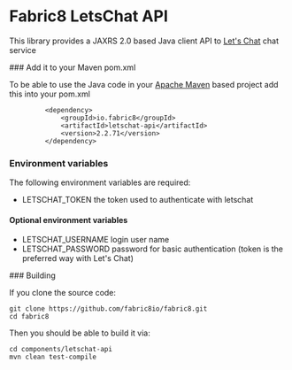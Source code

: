 Fabric8 LetsChat API
====================

This library provides a JAXRS 2.0 based Java client API to [Let's Chat](http://sdelements.github.io/lets-chat/) chat service

### Add it to your Maven pom.xml

To be able to use the Java code in your [Apache Maven](http://maven.apache.org/) based project add this into your pom.xml

             <dependency>
                 <groupId>io.fabric8</groupId>
                 <artifactId>letschat-api</artifactId>
                 <version>2.2.71</version>
             </dependency>

### Environment variables

The following environment variables are required:

* LETSCHAT_TOKEN the token used to authenticate with letschat

#### Optional environment variables

* LETSCHAT_USERNAME login user name
* LETSCHAT_PASSWORD password for basic authentication (token is the preferred way with Let's Chat)


### Building

If you clone the source code:

    git clone https://github.com/fabric8io/fabric8.git
    cd fabric8

Then you should be able to build it via:

    cd components/letschat-api
    mvn clean test-compile
